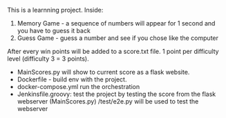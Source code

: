 This is a learnning project.
Inside:
1. Memory Game - a sequence of numbers will appear for 1 second and you have to guess it back  
2. Guess Game - guess a number and see if you chose like the computer 

After every win  points will be added to a score.txt file. 1 point per difficulty level (difficulty 3 = 3 points). 
- MainScores.py will show to current score as a flask website.
- Dockerfile - build env with the project.
- docker-compose.yml run the orchestration
- Jenkinsfile.groovy:
    test the project by testing the score from the flask webserver (MainScores.py)
    /test/e2e.py will be used to test the webserver